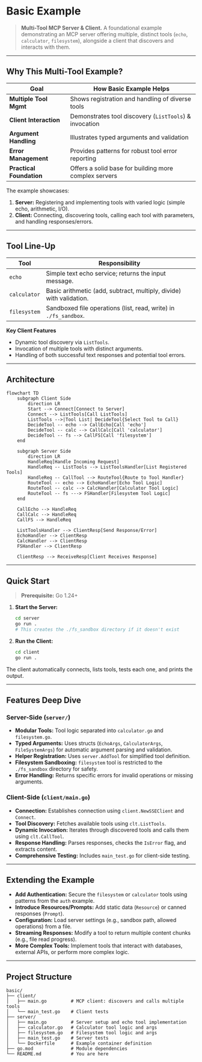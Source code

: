 # Basic Example

> **Multi-Tool MCP Server & Client.** A foundational example demonstrating an MCP server offering multiple, distinct tools (`echo`, `calculator`, `filesystem`), alongside a client that discovers and interacts with them.

---

## Why This Multi-Tool Example?

| Goal                     | How Basic Example Helps                                |
| ------------------------ | ------------------------------------------------------ |
| **Multiple Tool Mgmt**   | Shows registration and handling of diverse tools       |
| **Client Interaction**   | Demonstrates tool discovery (`ListTools`) & invocation |
| **Argument Handling**    | Illustrates typed arguments and validation             |
| **Error Management**     | Provides patterns for robust tool error reporting      |
| **Practical Foundation** | Offers a solid base for building more complex servers  |

The example showcases:

1. **Server:** Registering and implementing tools with varied logic (simple echo, arithmetic, I/O).
2. **Client:** Connecting, discovering tools, calling each tool with parameters, and handling responses/errors.

---

## Tool Line-Up

| Tool         | Responsibility                                                      |
| ------------ | ------------------------------------------------------------------- |
| `echo`       | Simple text echo service; returns the input message.                |
| `calculator` | Basic arithmetic (add, subtract, multiply, divide) with validation. |
| `filesystem` | Sandboxed file operations (list, read, write) in `./fs_sandbox`.    |

**Key Client Features**

- Dynamic tool discovery via `ListTools`.
- Invocation of multiple tools with distinct arguments.
- Handling of both successful text responses and potential tool errors.

---

## Architecture

```mermaid
flowchart TD
    subgraph Client Side
        direction LR
        Start --> Connect[Connect to Server]
        Connect --> ListTools[Call ListTools]
        ListTools -->|Tool List| DecideTool{Select Tool to Call}
        DecideTool -- echo --> CallEcho[Call 'echo']
        DecideTool -- calc --> CallCalc[Call 'calculator']
        DecideTool -- fs --> CallFS[Call 'filesystem']
    end

    subgraph Server Side
        direction LR
        HandleReq[Handle Incoming Request]
        HandleReq -- ListTools --> ListToolsHandler[List Registered Tools]
        HandleReq -- CallTool --> RouteTool{Route to Tool Handler}
        RouteTool -- echo --> EchoHandler[Echo Tool Logic]
        RouteTool -- calc --> CalcHandler[Calculator Tool Logic]
        RouteTool -- fs ---> FSHandler[Filesystem Tool Logic]
    end

    CallEcho --> HandleReq
    CallCalc --> HandleReq
    CallFS --> HandleReq

    ListToolsHandler --> ClientResp[Send Response/Error]
    EchoHandler --> ClientResp
    CalcHandler --> ClientResp
    FSHandler --> ClientResp

    ClientResp --> ReceiveResp[Client Receives Response]
```

---

## Quick Start

> **Prerequisite:** Go 1.24+

1.  **Start the Server:**

    ```bash
    cd server
    go run .
    # This creates the ./fs_sandbox directory if it doesn't exist
    ```

2.  **Run the Client:**
    ```bash
    cd client
    go run .
    ```

The client automatically connects, lists tools, tests each one, and prints the output.

---

## Features Deep Dive

### Server-Side (`server/`)

- **Modular Tools:** Tool logic separated into `calculator.go` and `filesystem.go`.
- **Typed Arguments:** Uses structs (`EchoArgs`, `CalculatorArgs`, `FileSystemArgs`) for automatic argument parsing and validation.
- **Helper Registration:** Uses `server.AddTool` for simplified tool definition.
- **Filesystem Sandboxing:** `filesystem` tool is restricted to the `./fs_sandbox` directory for safety.
- **Error Handling:** Returns specific errors for invalid operations or missing arguments.

### Client-Side (`client/main.go`)

- **Connection:** Establishes connection using `client.NewSSEClient` and `Connect`.
- **Tool Discovery:** Fetches available tools using `clt.ListTools`.
- **Dynamic Invocation:** Iterates through discovered tools and calls them using `clt.CallTool`.
- **Response Handling:** Parses responses, checks the `IsError` flag, and extracts content.
- **Comprehensive Testing:** Includes `main_test.go` for client-side testing.

---

## Extending the Example

- **Add Authentication:** Secure the `filesystem` or `calculator` tools using patterns from the `auth` example.
- **Introduce Resources/Prompts:** Add static data (`Resource`) or canned responses (`Prompt`).
- **Configuration:** Load server settings (e.g., sandbox path, allowed operations) from a file.
- **Streaming Responses:** Modify a tool to return multiple content chunks (e.g., file read progress).
- **More Complex Tools:** Implement tools that interact with databases, external APIs, or perform more complex logic.

---

## Project Structure

```
basic/
├── client/
│   ├── main.go         # MCP client: discovers and calls multiple tools
│   └── main_test.go    # Client tests
├── server/
│   ├── main.go         # Server setup and echo tool implementation
│   ├── calculator.go   # Calculator tool logic and args
│   ├── filesystem.go   # Filesystem tool logic and args
│   ├── main_test.go    # Server tests
│   └── Dockerfile      # Example container definition
├── go.mod              # Module dependencies
└── README.md           # You are here
```
